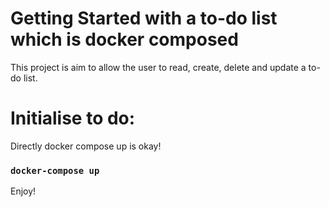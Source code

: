 # Getting Started with a to-do list which is docker composed

This project is aim to allow the user to read, create, delete and update a to-do list.

# Initialise to do:
Directly docker compose up is okay!
### `docker-compose up`

Enjoy!
